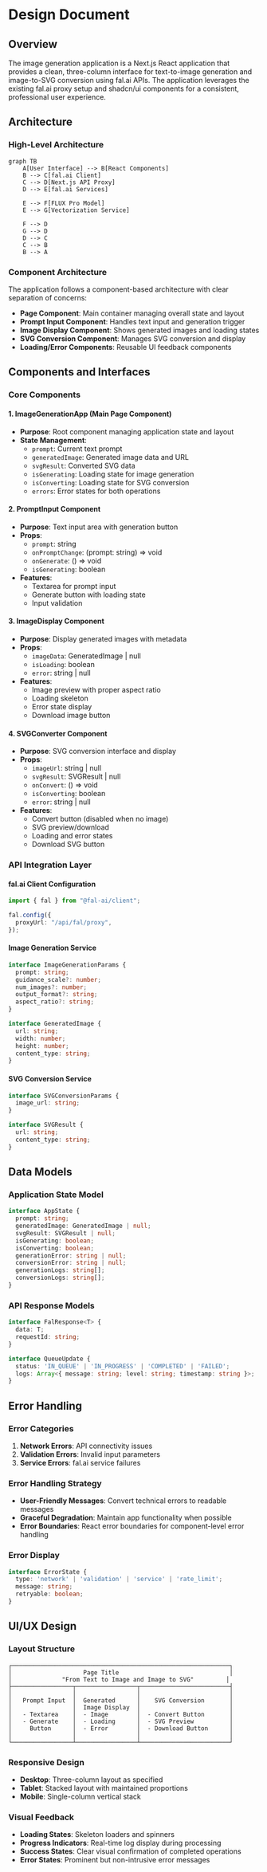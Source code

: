 # Design Document

## Overview

The image generation application is a Next.js React application that provides a clean, three-column interface for text-to-image generation and image-to-SVG conversion using fal.ai APIs. The application leverages the existing fal.ai proxy setup and shadcn/ui components for a consistent, professional user experience.

## Architecture

### High-Level Architecture

```mermaid
graph TB
    A[User Interface] --> B[React Components]
    B --> C[fal.ai Client]
    C --> D[Next.js API Proxy]
    D --> E[fal.ai Services]
    
    E --> F[FLUX Pro Model]
    E --> G[Vectorization Service]
    
    F --> D
    G --> D
    D --> C
    C --> B
    B --> A
```

### Component Architecture

The application follows a component-based architecture with clear separation of concerns:

- **Page Component**: Main container managing overall state and layout
- **Prompt Input Component**: Handles text input and generation trigger
- **Image Display Component**: Shows generated images and loading states
- **SVG Conversion Component**: Manages SVG conversion and display
- **Loading/Error Components**: Reusable UI feedback components

## Components and Interfaces

### Core Components

#### 1. ImageGenerationApp (Main Page Component)
- **Purpose**: Root component managing application state and layout
- **State Management**: 
  - `prompt`: Current text prompt
  - `generatedImage`: Generated image data and URL
  - `svgResult`: Converted SVG data
  - `isGenerating`: Loading state for image generation
  - `isConverting`: Loading state for SVG conversion
  - `errors`: Error states for both operations

#### 2. PromptInput Component
- **Purpose**: Text input area with generation button
- **Props**: 
  - `prompt`: string
  - `onPromptChange`: (prompt: string) => void
  - `onGenerate`: () => void
  - `isGenerating`: boolean
- **Features**: 
  - Textarea for prompt input
  - Generate button with loading state
  - Input validation

#### 3. ImageDisplay Component
- **Purpose**: Display generated images with metadata
- **Props**:
  - `imageData`: GeneratedImage | null
  - `isLoading`: boolean
  - `error`: string | null
- **Features**:
  - Image preview with proper aspect ratio
  - Loading skeleton
  - Error state display
  - Download image button

#### 4. SVGConverter Component
- **Purpose**: SVG conversion interface and display
- **Props**:
  - `imageUrl`: string | null
  - `svgResult`: SVGResult | null
  - `onConvert`: () => void
  - `isConverting`: boolean
  - `error`: string | null
- **Features**:
  - Convert button (disabled when no image)
  - SVG preview/download
  - Loading and error states
  - Download SVG button

### API Integration Layer

#### fal.ai Client Configuration
```typescript
import { fal } from "@fal-ai/client";

fal.config({
  proxyUrl: "/api/fal/proxy",
});
```

#### Image Generation Service
```typescript
interface ImageGenerationParams {
  prompt: string;
  guidance_scale?: number;
  num_images?: number;
  output_format?: string;
  aspect_ratio?: string;
}

interface GeneratedImage {
  url: string;
  width: number;
  height: number;
  content_type: string;
}
```

#### SVG Conversion Service
```typescript
interface SVGConversionParams {
  image_url: string;
}

interface SVGResult {
  url: string;
  content_type: string;
}
```

## Data Models

### Application State Model
```typescript
interface AppState {
  prompt: string;
  generatedImage: GeneratedImage | null;
  svgResult: SVGResult | null;
  isGenerating: boolean;
  isConverting: boolean;
  generationError: string | null;
  conversionError: string | null;
  generationLogs: string[];
  conversionLogs: string[];
}
```

### API Response Models
```typescript
interface FalResponse<T> {
  data: T;
  requestId: string;
}

interface QueueUpdate {
  status: 'IN_QUEUE' | 'IN_PROGRESS' | 'COMPLETED' | 'FAILED';
  logs: Array<{ message: string; level: string; timestamp: string }>;
}
```

## Error Handling

### Error Categories
1. **Network Errors**: API connectivity issues
2. **Validation Errors**: Invalid input parameters
3. **Service Errors**: fal.ai service failures


### Error Handling Strategy
- **User-Friendly Messages**: Convert technical errors to readable messages
- **Graceful Degradation**: Maintain app functionality when possible
- **Error Boundaries**: React error boundaries for component-level error handling

### Error Display
```typescript
interface ErrorState {
  type: 'network' | 'validation' | 'service' | 'rate_limit';
  message: string;
  retryable: boolean;
}
```

## UI/UX Design

### Layout Structure
```
┌─────────────────────────────────────────────────────────────┐
│                    Page Title                               │
│              "From Text to Image and Image to SVG"         │
├─────────────────┬─────────────────┬─────────────────────────┤
│                 │                 │                         │
│   Prompt Input  │  Generated      │    SVG Conversion       │
│                 │  Image Display  │                         │
│   - Textarea    │  - Image        │  - Convert Button       │
│   - Generate    │  - Loading      │  - SVG Preview          │
│     Button      │  - Error        │  - Download Button      │
│                 │                 │                         │
└─────────────────┴─────────────────┴─────────────────────────┘
```

### Responsive Design
- **Desktop**: Three-column layout as specified
- **Tablet**: Stacked layout with maintained proportions
- **Mobile**: Single-column vertical stack

### Visual Feedback
- **Loading States**: Skeleton loaders and spinners
- **Progress Indicators**: Real-time log display during processing
- **Success States**: Clear visual confirmation of completed operations
- **Error States**: Prominent but non-intrusive error messages

